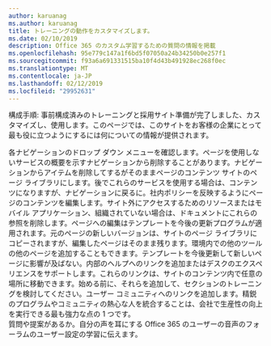 ```yaml
---
author: karuanag
ms.author: karuanag
title: トレーニングの動作をカスタマイズします。
ms.date: 02/10/2019
description: Office 365 のカスタム学習するための質問の情報を掲載
ms.openlocfilehash: 95e779c147a1f6bd5f07050a24b34250b0e257f1
ms.sourcegitcommit: f93a6a691331515ba10f4d43b491928ec268f0ec
ms.translationtype: MT
ms.contentlocale: ja-JP
ms.lasthandoff: 02/12/2019
ms.locfileid: "29952631"
---
```

構成手順: 事前構成済みのトレーニングと採用サイト準備が完了しました、カスタマイズし、使用します。このページでは、このサイトをお客様の企業にとって最も役に立つようにするには何についての情報が提供されます。

各ナビゲーションのドロップ ダウン メニューを確認します。ページを使用しないサービスの概要を示すナビゲーションから削除することがあります。ナビゲーションからアイテムを削除してするがそのままページのコンテンツ サイトのページ ライブラリにします。後でこれらのサービスを使用する場合は、コンテンツになりますが、ナビゲーションに戻るに。社内ポリシーを反映するようにページのコンテンツを編集します。サイト外にアクセスするためのリソースまたはモバイル アプリケーション、組織されていない場合は、ドキュメントにこれらの参照を削除します。ページへの編集はテンプレートを今後の更新プログラムが適用されます。元のページの新しいバージョンは、サイトのページ ライブラリにコピーされますが、編集したページはそのまま残ります。環境内での他のツールの他のページを追加することもできます。テンプレートを今後更新して新しいページに影響が及ばない。内部のヘルプへのリンクを追加またはデスクのエクスペリエンスをサポートします。これらのリンクは、サイトのコンテンツ内で任意の場所に移動できます。始める前に、それらを追加して、セクションのトレーニングを検討してください。ユーザー コミュニティへのリンクを追加します。精鋭のプログラムやコミュニティの熱心な人を統合することは、会社で生産性の向上を実行できる最も強力な点の 1 つです。  
質問や提案があるか。自分の声を耳にする Office 365 のユーザーの音声のフォーラムのユーザー設定の学習に伝えます。 